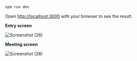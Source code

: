```bash
npm run dev
```

Open [http://localhost:3000](http://localhost:3000) with your browser to see the result.

**Entry screen**

![Screenshot (26)](https://github.com/user-attachments/assets/8434ae6f-2cf3-487c-b8d9-6f775519d59e)

**Meeting screen**

![Screenshot (28)](https://github.com/user-attachments/assets/cfb2d000-b33c-460f-882f-237f8d3a5091)



